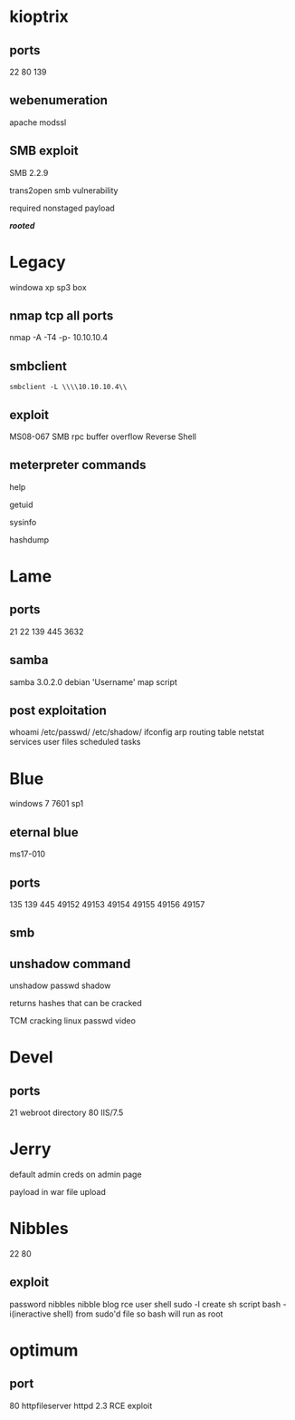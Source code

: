 # kioptrix
## ports
22
80
139

## webenumeration
apache modssl

## SMB exploit
SMB 2.2.9

trans2open smb vulnerability

required nonstaged payload

***rooted***

# Legacy
windowa xp sp3 box

## nmap tcp all ports
nmap -A -T4 -p- 10.10.10.4

## smbclient
`smbclient -L \\\\10.10.10.4\\`

## exploit
MS08-067 
SMB rpc buffer overflow
Reverse Shell

## meterpreter commands
help

getuid

sysinfo

hashdump

# Lame
## ports 
21
22
139
445
3632

## samba
samba 3.0.2.0 debian
'Username' map script

## post exploitation
whoami
/etc/passwd/
/etc/shadow/
ifconfig
arp
routing table
netstat
services
user files
scheduled tasks

# Blue
windows 7 7601 sp1
## eternal blue
ms17-010

## ports
135
139
445
49152
49153
49154
49155
49156
49157

## smb



## unshadow command 
unshadow passwd shadow

returns hashes that can be cracked

TCM cracking linux passwd video

# Devel
## ports 
21
	webroot directory
80 IIS/7.5

# Jerry

default admin creds on admin page

payload in war file upload

# Nibbles
22
80

## exploit 
password nibbles
nibble blog rce
	user shell
sudo -l
create sh script
bash -i(ineractive shell) from sudo'd file so bash will run as root

# optimum
## port 
80 httpfileserver httpd 2.3
RCE exploit

